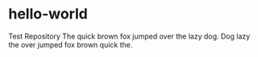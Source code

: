 # hello-world
Test Repository
The quick brown fox jumped over the lazy dog.
Dog lazy the over jumped fox brown quick the.
